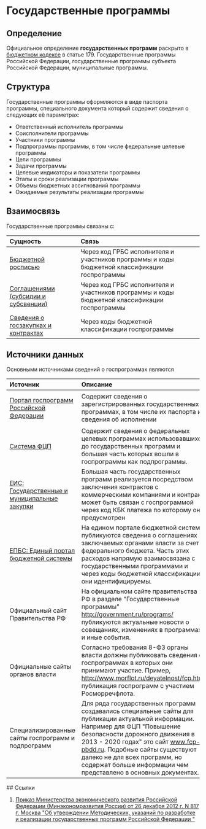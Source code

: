 # Государственные программы

## Определение

Официальное определение **государственных программ** раскрыто в [бюджетном кодексе](../../howto/howtostart/budkodeks.md) в статье 179. Государственные программы Российской Федерации, государственные программы субъекта Российской Федерации, муниципальные программы.

## Структура 

Государственные программы оформляются в виде паспорта программы, специального документа который содержит сведения о следующих её параметрах:

* Ответственный исполнитель программы
* Соисполнители программы
* Участники программы
* Подпрограммы программы, в том числе федеральные целевые программы
* Цели программы
* Задачи программы
* Целевые индикаторы и показатели программы
* Этапы и сроки реализации программы
* Объемы бюджетных ассигнований программы
* Ожидаемые результаты реализации программы

## Взаимосвязь

Государственные программы связаны с:

| Сущность | Связь |
| :--- | :--- |
| [Бюджетной росписью](budgetrosp.md) | Через код ГРБС исполнителя и участников программы и коды бюджетной классификации госпрограммы |
| [Соглашениями \(субсидии и субсвенции\)](subsidy.md) | Через код ГРБС исполнителя и участников программы и коды бюджетной классификации госпрограммы |
| [Сведения о госзакупках и контрактах](procurement.md) | Через коды бюджетной классификации госпрограммы |

## Источники данных

Основными источниками сведений о госпрограммах являются

<table>
  <thead>
    <tr>
      <th style="text-align:left">&#x418;&#x441;&#x442;&#x43E;&#x447;&#x43D;&#x438;&#x43A;</th>
      <th style="text-align:left">&#x41E;&#x43F;&#x438;&#x441;&#x430;&#x43D;&#x438;&#x435;</th>
      <th style="text-align:left">&#x424;&#x43E;&#x440;&#x43C;&#x430;&#x442;&#x44B;</th>
    </tr>
  </thead>
  <tbody>
    <tr>
      <td style="text-align:left"><a href="../../gis/public/programs.md">&#x41F;&#x43E;&#x440;&#x442;&#x430;&#x43B; &#x433;&#x43E;&#x441;&#x43F;&#x440;&#x43E;&#x433;&#x440;&#x430;&#x43C;&#x43C; &#x420;&#x43E;&#x441;&#x441;&#x438;&#x439;&#x441;&#x43A;&#x43E;&#x439; &#x424;&#x435;&#x434;&#x435;&#x440;&#x430;&#x446;&#x438;&#x438;</a>
      </td>
      <td style="text-align:left">&#x421;&#x43E;&#x434;&#x435;&#x440;&#x436;&#x438;&#x442; &#x441;&#x432;&#x435;&#x434;&#x435;&#x43D;&#x438;&#x44F;
        &#x43E; &#x437;&#x430;&#x440;&#x435;&#x433;&#x438;&#x441;&#x442;&#x440;&#x438;&#x440;&#x43E;&#x432;&#x430;&#x43D;&#x43D;&#x44B;&#x445;
        &#x433;&#x43E;&#x441;&#x443;&#x434;&#x430;&#x440;&#x441;&#x442;&#x432;&#x435;&#x43D;&#x43D;&#x44B;&#x445;
        &#x43F;&#x440;&#x43E;&#x433;&#x440;&#x430;&#x43C;&#x43C;&#x430;&#x445;,
        &#x432; &#x442;&#x43E;&#x43C; &#x447;&#x438;&#x441;&#x43B;&#x435; &#x438;&#x445;
        &#x43F;&#x430;&#x441;&#x43F;&#x43E;&#x440;&#x442;&#x430; &#x438; &#x441;&#x432;&#x435;&#x434;&#x435;&#x43D;&#x438;&#x44F;
        &#x43E;&#x431; &#x438;&#x441;&#x43F;&#x43E;&#x43B;&#x43D;&#x435;&#x43D;&#x438;&#x438;</td>
      <td
      style="text-align:left">
        <p>HTML</p>
        <p>XML</p>
        </td>
    </tr>
    <tr>
      <td style="text-align:left"><a href="../../gis/public/sistema-fcp.md">&#x421;&#x438;&#x441;&#x442;&#x435;&#x43C;&#x430; &#x424;&#x426;&#x41F;</a>
      </td>
      <td style="text-align:left">&#x421;&#x43E;&#x434;&#x435;&#x440;&#x436;&#x438;&#x442; &#x441;&#x432;&#x435;&#x434;&#x435;&#x43D;&#x438;&#x44F;
        &#x43E; &#x444;&#x435;&#x434;&#x435;&#x440;&#x430;&#x43B;&#x44C;&#x43D;&#x44B;&#x445;
        &#x446;&#x435;&#x43B;&#x435;&#x432;&#x44B;&#x445; &#x43F;&#x440;&#x43E;&#x433;&#x440;&#x430;&#x43C;&#x43C;&#x430;&#x445;
        &#x438;&#x441;&#x43F;&#x43E;&#x43B;&#x44C;&#x437;&#x43E;&#x432;&#x430;&#x432;&#x448;&#x438;&#x445;&#x441;&#x44F;
        &#x434;&#x43E; &#x433;&#x43E;&#x441;&#x443;&#x434;&#x430;&#x440;&#x441;&#x442;&#x432;&#x435;&#x43D;&#x43D;&#x44B;&#x445;
        &#x43F;&#x440;&#x43E;&#x433;&#x440;&#x430;&#x43C;&#x43C; &#x438; &#x431;&#x43E;&#x43B;&#x44C;&#x448;&#x430;&#x44F;
        &#x447;&#x430;&#x441;&#x442;&#x44C; &#x43A;&#x43E;&#x442;&#x43E;&#x440;&#x44B;&#x445;
        &#x432;&#x43E;&#x448;&#x43B;&#x438; &#x432; &#x433;&#x43E;&#x441;&#x43F;&#x440;&#x43E;&#x433;&#x440;&#x430;&#x43C;&#x43C;&#x44B;
        &#x43A;&#x430;&#x43A; &#x43F;&#x43E;&#x434;&#x43F;&#x440;&#x43E;&#x433;&#x440;&#x430;&#x43C;&#x43C;&#x44B;.</td>
      <td
      style="text-align:left">HTML</td>
    </tr>
    <tr>
      <td style="text-align:left"><a href="../../gis/public/eis.md">&#x415;&#x418;&#x421;: &#x413;&#x43E;&#x441;&#x443;&#x434;&#x430;&#x440;&#x441;&#x442;&#x432;&#x435;&#x43D;&#x43D;&#x44B;&#x435; &#x438; &#x43C;&#x443;&#x43D;&#x438;&#x446;&#x438;&#x43F;&#x430;&#x43B;&#x44C;&#x43D;&#x44B;&#x435; &#x437;&#x430;&#x43A;&#x443;&#x43F;&#x43A;&#x438;</a>
      </td>
      <td style="text-align:left">&#x411;&#x43E;&#x43B;&#x44C;&#x448;&#x430;&#x44F; &#x447;&#x430;&#x441;&#x442;&#x44C;
        &#x433;&#x43E;&#x441;&#x443;&#x434;&#x430;&#x440;&#x441;&#x442;&#x432;&#x435;&#x43D;&#x43D;&#x44B;&#x445;
        &#x43F;&#x440;&#x43E;&#x433;&#x440;&#x430;&#x43C;&#x43C; &#x440;&#x435;&#x430;&#x43B;&#x438;&#x437;&#x443;&#x435;&#x442;&#x441;&#x44F;
        &#x43F;&#x43E;&#x441;&#x440;&#x435;&#x434;&#x441;&#x442;&#x432;&#x43E;&#x43C;
        &#x437;&#x430;&#x43A;&#x43B;&#x44E;&#x447;&#x435;&#x43D;&#x438;&#x44F;
        &#x43A;&#x43E;&#x43D;&#x442;&#x440;&#x430;&#x43A;&#x442;&#x43E;&#x432;
        &#x441; &#x43A;&#x43E;&#x43C;&#x43C;&#x435;&#x440;&#x447;&#x435;&#x441;&#x43A;&#x438;&#x43C;&#x438;
        &#x43A;&#x43E;&#x43C;&#x43F;&#x430;&#x43D;&#x438;&#x44F;&#x43C;&#x438;
        &#x438; &#x43A;&#x43E;&#x43D;&#x442;&#x440;&#x430;&#x43A;&#x442; &#x43C;&#x43E;&#x436;&#x435;&#x442;
        &#x431;&#x44B;&#x442;&#x44C; &#x441;&#x432;&#x44F;&#x437;&#x430;&#x43D;
        &#x441; &#x433;&#x43E;&#x441;&#x43F;&#x440;&#x43E;&#x433;&#x440;&#x430;&#x43C;&#x43C;&#x43E;&#x439;
        &#x447;&#x435;&#x440;&#x435;&#x437; &#x43A;&#x43E;&#x434; &#x41A;&#x411;&#x41A;
        &#x43F;&#x43B;&#x430;&#x442;&#x435;&#x436;&#x430; &#x43F;&#x43E; &#x43A;&#x43E;&#x442;&#x43E;&#x440;&#x43E;&#x43C;&#x443;
        &#x43E;&#x43D; &#x43F;&#x440;&#x435;&#x434;&#x443;&#x441;&#x43C;&#x43E;&#x442;&#x440;&#x435;&#x43D;</td>
      <td
      style="text-align:left">
        <p>HTML</p>
        <p>XML</p>
        </td>
    </tr>
    <tr>
      <td style="text-align:left"><a href="../../gis/public/epbs.md">&#x415;&#x41F;&#x411;&#x421;: &#x415;&#x434;&#x438;&#x43D;&#x44B;&#x439; &#x43F;&#x43E;&#x440;&#x442;&#x430;&#x43B; &#x431;&#x44E;&#x434;&#x436;&#x435;&#x442;&#x43D;&#x43E;&#x439; &#x441;&#x438;&#x441;&#x442;&#x435;&#x43C;&#x44B;</a>
      </td>
      <td style="text-align:left">&#x41D;&#x430; &#x435;&#x434;&#x438;&#x43D;&#x43E;&#x43C; &#x43F;&#x43E;&#x440;&#x442;&#x430;&#x43B;&#x435;
        &#x431;&#x44E;&#x434;&#x436;&#x435;&#x442;&#x43D;&#x43E;&#x439; &#x441;&#x438;&#x441;&#x442;&#x435;&#x43C;&#x44B;
        &#x43F;&#x443;&#x431;&#x43B;&#x438;&#x43A;&#x443;&#x44E;&#x442;&#x441;&#x44F;
        &#x441;&#x432;&#x435;&#x434;&#x435;&#x43D;&#x438;&#x44F; &#x43E; &#x441;&#x43E;&#x433;&#x43B;&#x430;&#x448;&#x435;&#x43D;&#x438;&#x44F;&#x445;
        &#x437;&#x430;&#x43A;&#x43B;&#x44E;&#x447;&#x430;&#x435;&#x43C;&#x44B;&#x445;
        &#x43E;&#x440;&#x433;&#x430;&#x43D;&#x430;&#x43C;&#x438; &#x432;&#x43B;&#x430;&#x441;&#x442;&#x438;
        &#x437;&#x430; &#x441;&#x447;&#x435;&#x442; &#x444;&#x435;&#x434;&#x435;&#x440;&#x430;&#x43B;&#x44C;&#x43D;&#x43E;&#x433;&#x43E;
        &#x431;&#x44E;&#x434;&#x436;&#x435;&#x442;&#x430;. &#x427;&#x430;&#x441;&#x442;&#x44C;
        &#x44D;&#x442;&#x438;&#x445; &#x440;&#x430;&#x441;&#x445;&#x43E;&#x434;&#x43E;&#x432;
        &#x43D;&#x430;&#x43F;&#x440;&#x44F;&#x43C;&#x443;&#x44E; &#x432;&#x437;&#x430;&#x438;&#x43C;&#x43E;&#x441;&#x432;&#x44F;&#x437;&#x430;&#x43D;&#x430;
        &#x441; &#x433;&#x43E;&#x441;&#x443;&#x434;&#x430;&#x440;&#x441;&#x442;&#x432;&#x435;&#x43D;&#x43D;&#x44B;&#x43C;&#x438;
        &#x43F;&#x440;&#x43E;&#x433;&#x440;&#x430;&#x43C;&#x43C;&#x430;&#x43C;&#x438;
        &#x438; &#x447;&#x435;&#x440;&#x435;&#x437; &#x43A;&#x43E;&#x434;&#x44B;
        &#x431;&#x44E;&#x434;&#x436;&#x435;&#x442;&#x43D;&#x43E;&#x439; &#x43A;&#x43B;&#x430;&#x441;&#x441;&#x438;&#x444;&#x438;&#x43A;&#x430;&#x446;&#x438;&#x438;
        &#x43E;&#x43D;&#x438; &#x438;&#x434;&#x435;&#x43D;&#x442;&#x438;&#x444;&#x438;&#x446;&#x438;&#x440;&#x443;&#x435;&#x43C;&#x44B;.</td>
      <td
      style="text-align:left">
        <p>HTML</p>
        <p>JSON</p>
        </td>
    </tr>
    <tr>
      <td style="text-align:left">&#x41E;&#x444;&#x438;&#x446;&#x438;&#x430;&#x43B;&#x44C;&#x43D;&#x44B;&#x439;
        &#x441;&#x430;&#x439;&#x442; &#x41F;&#x440;&#x430;&#x432;&#x438;&#x442;&#x435;&#x43B;&#x44C;&#x441;&#x442;&#x432;&#x430;
        &#x420;&#x424;</td>
      <td style="text-align:left">&#x41D;&#x430; &#x43E;&#x444;&#x438;&#x446;&#x438;&#x430;&#x43B;&#x44C;&#x43D;&#x43E;&#x43C;
        &#x441;&#x430;&#x439;&#x442;&#x435; &#x43F;&#x440;&#x430;&#x432;&#x438;&#x442;&#x435;&#x43B;&#x44C;&#x441;&#x442;&#x432;&#x430;
        &#x420;&#x424; &#x432; &#x440;&#x430;&#x437;&#x434;&#x435;&#x43B;&#x435;
        &quot;&#x413;&#x43E;&#x441;&#x443;&#x434;&#x430;&#x440;&#x441;&#x442;&#x432;&#x435;&#x43D;&#x43D;&#x44B;&#x435;
        &#x43F;&#x440;&#x43E;&#x433;&#x440;&#x430;&#x43C;&#x43C;&#x44B;&quot;
        <a
        href="http://government.ru/programs/">http://government.ru/programs/</a>&#x43F;&#x443;&#x431;&#x43B;&#x438;&#x43A;&#x443;&#x44E;&#x442;&#x441;&#x44F;
          &#x430;&#x43A;&#x442;&#x443;&#x430;&#x43B;&#x44C;&#x43D;&#x44B;&#x435;
          &#x43D;&#x43E;&#x432;&#x43E;&#x441;&#x442;&#x438; &#x43E; &#x441;&#x43E;&#x432;&#x435;&#x449;&#x430;&#x43D;&#x438;&#x44F;&#x445;,
          &#x438;&#x437;&#x43C;&#x435;&#x43D;&#x435;&#x43D;&#x438;&#x44F;&#x445;
          &#x432; &#x43F;&#x440;&#x43E;&#x433;&#x440;&#x430;&#x43C;&#x43C;&#x430;&#x445;
          &#x438; &#x438;&#x43D;&#x44B;&#x435; &#x441;&#x43E;&#x431;&#x44B;&#x442;&#x438;&#x44F;.</td>
      <td
      style="text-align:left">HTML, PDF</td>
    </tr>
    <tr>
      <td style="text-align:left">&#x41E;&#x444;&#x438;&#x446;&#x438;&#x430;&#x43B;&#x44C;&#x43D;&#x44B;&#x435;
        &#x441;&#x430;&#x439;&#x442;&#x44B; &#x43E;&#x440;&#x433;&#x430;&#x43D;&#x43E;&#x432;
        &#x432;&#x43B;&#x430;&#x441;&#x442;&#x438;</td>
      <td style="text-align:left">&#x421;&#x43E;&#x433;&#x43B;&#x430;&#x441;&#x43D;&#x43E; &#x442;&#x440;&#x435;&#x431;&#x43E;&#x432;&#x430;&#x43D;&#x438;&#x44F;
        8-&#x424;&#x417; &#x43E;&#x440;&#x433;&#x430;&#x43D;&#x44B; &#x432;&#x43B;&#x430;&#x441;&#x442;&#x438;
        &#x434;&#x43E;&#x43B;&#x436;&#x43D;&#x44B; &#x43F;&#x443;&#x431;&#x43B;&#x438;&#x43A;&#x43E;&#x432;&#x430;&#x442;&#x44C;
        &#x441;&#x432;&#x435;&#x434;&#x435;&#x43D;&#x438;&#x44F; &#x43E; &#x433;&#x43E;&#x441;&#x43F;&#x440;&#x43E;&#x433;&#x440;&#x430;&#x43C;&#x43C;&#x430;&#x445;
        &#x432; &#x43A;&#x43E;&#x442;&#x43E;&#x440;&#x44B;&#x445; &#x43E;&#x43D;&#x438;
        &#x43F;&#x440;&#x438;&#x43D;&#x438;&#x43C;&#x430;&#x44E;&#x442; &#x443;&#x447;&#x430;&#x441;&#x442;&#x438;&#x435;.
        &#x41F;&#x440;&#x438;&#x43C;&#x435;&#x440;, <a href="http://www.morflot.ru/deyatelnost/fcp.html">http://www.morflot.ru/deyatelnost/fcp.html</a> &#x43F;&#x443;&#x431;&#x43B;&#x438;&#x43A;&#x430;&#x446;&#x438;&#x44F;
        &#x433;&#x43E;&#x441;&#x43F;&#x440;&#x43E;&#x433;&#x440;&#x430;&#x43C;&#x43C;
        &#x441; &#x443;&#x447;&#x430;&#x441;&#x442;&#x438;&#x435;&#x43C; &#x420;&#x43E;&#x441;&#x43C;&#x43E;&#x440;&#x440;&#x435;&#x447;&#x444;&#x43B;&#x43E;&#x442;&#x430;.</td>
      <td
      style="text-align:left">HTML</td>
    </tr>
    <tr>
      <td style="text-align:left">&#x421;&#x43F;&#x435;&#x446;&#x438;&#x430;&#x43B;&#x438;&#x437;&#x438;&#x440;&#x43E;&#x432;&#x430;&#x43D;&#x43D;&#x44B;&#x435;
        &#x441;&#x430;&#x439;&#x442;&#x44B; &#x433;&#x43E;&#x441;&#x43F;&#x440;&#x43E;&#x433;&#x440;&#x430;&#x43C;&#x43C;
        &#x438; &#x43F;&#x43E;&#x434;&#x43F;&#x440;&#x43E;&#x433;&#x440;&#x430;&#x43C;&#x43C;</td>
      <td
      style="text-align:left">&#x414;&#x43B;&#x44F; &#x440;&#x44F;&#x434;&#x430; &#x433;&#x43E;&#x441;&#x443;&#x434;&#x430;&#x440;&#x441;&#x442;&#x432;&#x435;&#x43D;&#x43D;&#x44B;&#x445;
        &#x43F;&#x440;&#x43E;&#x433;&#x440;&#x430;&#x43C;&#x43C; &#x441;&#x43E;&#x437;&#x434;&#x430;&#x432;&#x430;&#x43B;&#x438;&#x441;&#x44C;
        &#x441;&#x43F;&#x435;&#x446;&#x438;&#x430;&#x43B;&#x44C;&#x43D;&#x44B;&#x435;
        &#x441;&#x430;&#x439;&#x442;&#x44B; &#x434;&#x43B;&#x44F; &#x43F;&#x443;&#x431;&#x43B;&#x438;&#x43A;&#x430;&#x446;&#x438;&#x438;
        &#x430;&#x43A;&#x442;&#x443;&#x430;&#x43B;&#x44C;&#x43D;&#x43E;&#x439;
        &#x438;&#x43D;&#x444;&#x43E;&#x440;&#x43C;&#x430;&#x446;&#x438;&#x438;.
        &#x41D;&#x430;&#x43F;&#x440;&#x438;&#x43C;&#x435;&#x440; &#x434;&#x43B;&#x44F;
        &#x424;&#x426;&#x41F; &quot;&#x41F;&#x43E;&#x432;&#x44B;&#x448;&#x435;&#x43D;&#x438;&#x435;
        &#x431;&#x435;&#x437;&#x43E;&#x43F;&#x430;&#x441;&#x43D;&#x43E;&#x441;&#x442;&#x438;
        &#x434;&#x43E;&#x440;&#x43E;&#x436;&#x43D;&#x43E;&#x433;&#x43E; &#x434;&#x432;&#x438;&#x436;&#x435;&#x43D;&#x438;&#x44F;
        &#x432; 2013 - 2020 &#x433;&#x43E;&#x434;&#x430;&#x445;&quot; &#x44D;&#x442;&#x43E;
        &#x441;&#x430;&#x439;&#x442; <a href="http://www.fcp-pbdd.ru">www.fcp-pbdd.ru</a>.
        &#x41F;&#x43E;&#x434;&#x43E;&#x431;&#x43D;&#x44B;&#x435; &#x441;&#x430;&#x439;&#x442;&#x44B;
        &#x441;&#x443;&#x449;&#x435;&#x441;&#x442;&#x432;&#x443;&#x44E;&#x442;
        &#x434;&#x430;&#x43B;&#x435;&#x43A;&#x43E; &#x43D;&#x435; &#x434;&#x43B;&#x44F;
        &#x432;&#x441;&#x435;&#x445; &#x43F;&#x440;&#x43E;&#x433;&#x440;&#x430;&#x43C;&#x43C;,
        &#x43D;&#x43E; &#x441;&#x43E;&#x434;&#x435;&#x440;&#x436;&#x430;&#x442;
        &#x431;&#x43E;&#x43B;&#x44C;&#x448;&#x435; &#x438;&#x43D;&#x444;&#x43E;&#x440;&#x43C;&#x430;&#x446;&#x438;&#x438;
        &#x447;&#x435;&#x43C; &#x43F;&#x440;&#x435;&#x434;&#x441;&#x442;&#x430;&#x432;&#x43B;&#x435;&#x43D;&#x43E;
        &#x432; &#x43E;&#x441;&#x43D;&#x43E;&#x432;&#x43D;&#x44B;&#x445; &#x434;&#x43E;&#x43A;&#x443;&#x43C;&#x435;&#x43D;&#x442;&#x430;&#x445;.</td>
        <td
        style="text-align:left">HTML</td>
    </tr>
  </tbody>
</table>## Ссылки

1. [Приказ Министерства экономического развития Российской Федерации \(Минэкономразвития России\) от 26 декабря 2012 г. N 817 г. Москва "Об утверждении Методических, указаний по разработке и реализации государственных программ Российской Федерации "](https://rg.ru/2013/02/22/ukazaniya-dok.html)





